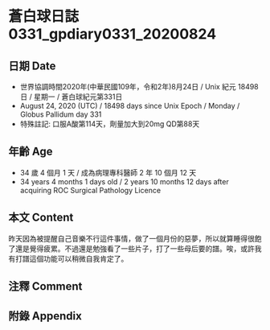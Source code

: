 [_metadata_:encoding]: - "utf-8"
[_metadata_:language]: - "zh-Hant-TW"
[_metadata_:fileformat]: - "markdown"
[_metadata_:MIME_type]: - "text/plain"
[_metadata_:markdown_version]: - "commonmark version 0.29"
[_metadata_:markdown_spec]: - "https://spec.commonmark.org/0.29/"

# 蒼白球日誌0331_gpdiary0331_20200824 #

## 日期 Date ##

* 世界協調時間2020年(中華民國109年，令和2年)8月24日 / Unix 紀元 18498 日 / 星期一 / 蒼白球紀元第331日
* August 24, 2020 (UTC) / 18498 days since Unix Epoch / Monday / Globus Pallidum day 331
* 特殊註記: 口服A酸第114天，劑量加大到20mg QD第88天

## 年齡 Age ##

* 34 歲 4 個月 1 天 / 成為病理專科醫師 2 年 10 個月 12 天
* 34 years 4 months 1 days old / 2 years 10 months 12 days after acquiring ROC Surgical Pathology Licence

## 本文 Content ##

昨天因為被提醒自己音樂不行這件事情，做了一個月份的惡夢，所以就算睡得很飽了還是覺得疲累。不過還是勉強看了一些片子，打了一些母后要的譜。唉，或許我有打譜這個功能可以稍微自我肯定了。

## 注釋 Comment ##

## 附錄 Appendix ##

